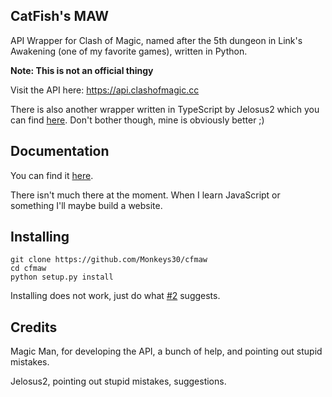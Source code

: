 ## CatFish's MAW
API Wrapper for Clash of Magic, named after the 5th dungeon in Link's Awakening (one of my favorite games), written in Python.

**Note: This is not an official thingy**

Visit the API here: https://api.clashofmagic.cc

There is also another wrapper written in TypeScript by Jelosus2 which you can find [here](https://github.com/Jelosus2/clashofmagic.js).
Don't bother though, mine is obviously better ;)

## Documentation
You can find it [here](https://github.com/Monkeys30/cfmaw/tree/main/docs/main.md).

There isn't much there at the moment. When I learn JavaScript or something I'll maybe build a website.

## Installing
```
git clone https://github.com/Monkeys30/cfmaw
cd cfmaw
python setup.py install
```

Installing does not work, just do what [#2](https://github.com/Monkeys30/cfmaw/issues/2) suggests.

## Credits
Magic Man, for developing the API, a bunch of help, and pointing out stupid mistakes.

Jelosus2, pointing out stupid mistakes, suggestions.